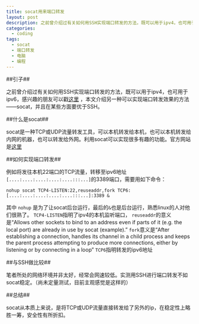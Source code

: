 ```yaml
---
title: socat用来端口转发
layout: post
description: 之前曾介绍过有关如何用SSH实现端口转发的方法，既可以用于ipv4，也可用于ipv6，感兴趣的朋友可以戳[这里](http://blog.simongong.net/2015/12/28/sshportforward.html) ，本文介绍另一种可以实现端口转发效果的方法——socat，并且在某些方面要优于SSH。
categories:
  - coding
tags: 
  - socat
  - 端口转发
  - 电脑
  - 编程
---
```


##引子##

之前曾介绍过有关如何用SSH实现端口转发的方法，既可以用于ipv4，也可用于ipv6，感兴趣的朋友可以戳[这里](http://blog.simongong.net/2015/12/28/sshportforward.html) ，本文介绍另一种可以实现端口转发效果的方法——socat，并且在某些方面要优于SSH。

##什么是socat##

socat是一种TCP或UDP流量转发工具，可以本机转发给本机，也可以本机转发给内网的机器，也可以转发给外网。利用socat可以实现很多有趣的功能。官方网站是[这里](http://www.dest-unreach.org/socat/) 

##如何实现端口转发##

例如将发往本机22端口的TCP流量，转移至ipv6地址`[....:....:....:....:....:::...]`的3389端口，需要用如下命令：

`nohup socat TCP4-LISTEN:22,reuseaddr,fork TCP6:[....:....:....:....:....:::...]:3389 &`

其中
`nohup` 是为了让socat后台运行，最后的`&`也是后台运行，熟悉linux的人对他们很熟了。
`TCP4-LISTEN`指明了ipv4的本机监听端口，
`reuseaddr`的意义是“Allows other sockets to bind to an address even if parts of it (e.g. the local port) are already in use by socat (example).”
`fork`意义是“After establishing a connection, handles its channel in a child process and keeps the parent process attempting to produce more connections, either by listening or by connecting in a loop”
`TCP6`指明转发的ipv6地址

##与SSH做比较##

笔者所处的网络环境并非太好，经常会网速较低。实测用SSH进行端口转发不如socat稳定。（尚未定量测试，目前主观感觉是这样的）

##总结##

socat从本质上来说，是将TCP或UDP流量直接转发给了另外的ip，在稳定性上略胜一筹，安全性有所折扣。